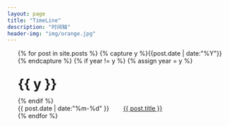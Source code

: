 ```yaml
---
layout: page
title: "TimeLine"
description: "时间轴"
header-img: "img/orange.jpg"
---
```


<ul class="listing">
{% for post in site.posts %}
  {% capture y %}{{post.date | date:"%Y"}}{% endcapture %}
  {% if year != y %}
    {% assign year = y %}
	<p/>
    <li class="listing-seperator">{{ y }}</li>
  {% endif %}
  <li class="listing-item">
    <time datetime="{{ post.date | date:"%Y-%m-%d" }}">{{ post.date | date:"%m-%d" }}&emsp;&emsp;</time>
	<a href="{{ post.url }}" title="{{ post.title }}">{{ post.title }}</a>
  </li>
{% endfor %}
</ul>

<style type="text/css">
.listing-seperator{
  list-style-type: none;
  line-height : 200%;
  font-weight : bold;
  font-size : 30px;
}
  
.listing-item{
  list-style-type: none;
}
</style>

